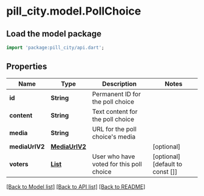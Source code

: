 # pill_city.model.PollChoice

## Load the model package
```dart
import 'package:pill_city/api.dart';
```

## Properties
Name | Type | Description | Notes
------------ | ------------- | ------------- | -------------
**id** | **String** | Permanent ID for the poll choice | 
**content** | **String** | Text content for the poll choice | 
**media** | **String** | URL for the poll choice's media | 
**mediaUrlV2** | [**MediaUrlV2**](MediaUrlV2.md) |  | [optional] 
**voters** | [**List<User>**](User.md) | User who have voted for this poll choice | [optional] [default to const []]

[[Back to Model list]](../README.md#documentation-for-models) [[Back to API list]](../README.md#documentation-for-api-endpoints) [[Back to README]](../README.md)


